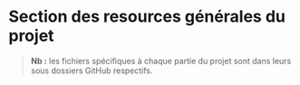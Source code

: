 # Section des resources générales du projet
> **Nb :** les fichiers spécifiques à chaque partie du projet sont dans leurs sous dossiers GitHub respectifs.
